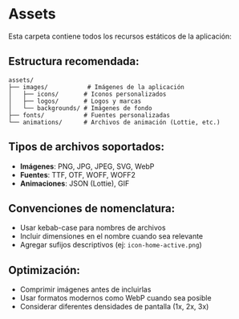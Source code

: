 # Assets

Esta carpeta contiene todos los recursos estáticos de la aplicación:

## Estructura recomendada:

```
assets/
├── images/           # Imágenes de la aplicación
│   ├── icons/       # Iconos personalizados
│   ├── logos/       # Logos y marcas
│   └── backgrounds/ # Imágenes de fondo
├── fonts/           # Fuentes personalizadas
└── animations/      # Archivos de animación (Lottie, etc.)
```

## Tipos de archivos soportados:

- **Imágenes**: PNG, JPG, JPEG, SVG, WebP
- **Fuentes**: TTF, OTF, WOFF, WOFF2
- **Animaciones**: JSON (Lottie), GIF

## Convenciones de nomenclatura:

- Usar kebab-case para nombres de archivos
- Incluir dimensiones en el nombre cuando sea relevante
- Agregar sufijos descriptivos (ej: `icon-home-active.png`)

## Optimización:

- Comprimir imágenes antes de incluirlas
- Usar formatos modernos como WebP cuando sea posible
- Considerar diferentes densidades de pantalla (1x, 2x, 3x)
